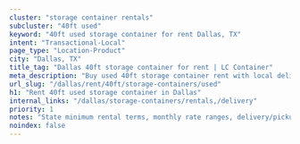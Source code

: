 ```yaml
---
cluster: "storage container rentals"
subcluster: "40ft used"
keyword: "40ft used storage container for rent Dallas, TX"
intent: "Transactional-Local"
page_type: "Location-Product"
city: "Dallas, TX"
title_tag: "Dallas 40ft storage container for rent | LC Container"
meta_description: "Buy used 40ft storage container rent with local delivery in Dallas, TX. LC Container — local Since 2003. Request a fast quote today."
url_slug: "/dallas/rent/40ft/storage-containers/used"
h1: "Rent 40ft used storage container in Dallas"
internal_links: "/dallas/storage-containers/rentals,/delivery"
priority: 1
notes: "State minimum rental terms, monthly rate ranges, delivery/pickup fees, service area."
noindex: false
---
```


<!-- TODO: Add unique city/inventory copy, images, and internal links here. -->
